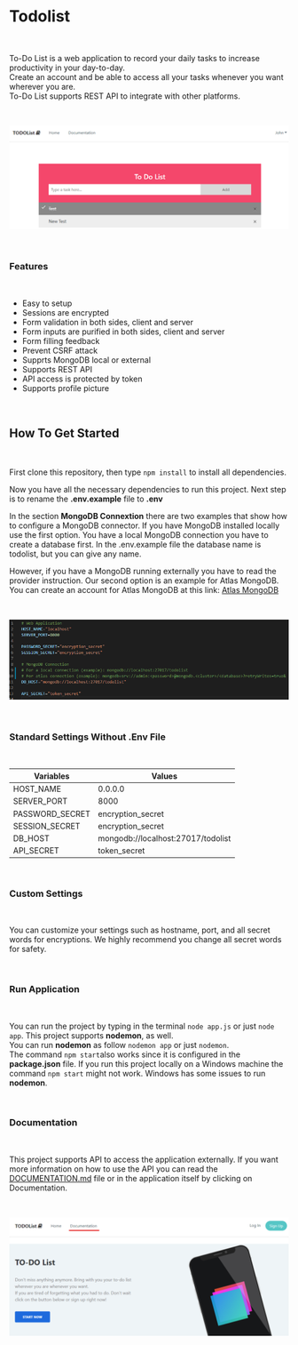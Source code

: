 # Todolist

<br>

To-Do List is a web application to record your daily tasks to increase productivity in your day-to-day.<br>
Create an account and be able to access all your tasks whenever you want wherever you are.<br>
To-Do List supports REST API to integrate with other platforms.<br>

<br>

![An image showing an example of the Application](/public/assets/img/github_images/todo_example.png)

<br>

### Features

<br>

- Easy to setup
- Sessions are encrypted
- Form validation in both sides, client and server
- Form inputs are purified in both sides, client and server
- Form filling feedback
- Prevent CSRF attack
- Supprts MongoDB local or external
- Supports REST API
- API access is protected by token
- Supports profile picture

<br>

## How To Get Started

<br>

First clone this repository, then type `npm install` to install all dependencies.

Now you have all the necessary dependencies to run this project. Next step is to rename the
**.env.example** file to **.env**

In the section **MongoDB Connextion** there are two examples that show how to 
configure a MongoDB connector. If you have MongoDB installed locally use the first option.
You have a local MongoDB connection you have to create a database first. In the .env.example file
the database name is todolist, but you can give any name.

However, if you have a MongoDB running externally you have to read the provider instruction.
Our second option is an example for Atlas MongoDB. You can create an account for Atlas MongoDB
at this link: [Atlas MongoDB](https://account.mongodb.com/account/login)

<br>

![An image showing the env file content](/public/assets/img/github_images/env_file.png)

<br>

### Standard Settings Without .Env File

<br>

| Variables       | Values                             |
|-----------------|------------------------------------|
| HOST_NAME       | 0.0.0.0                            |
| SERVER_PORT     | 8000                               |
| PASSWORD_SECRET | encryption_secret                  |
| SESSION_SECRET  | encryption_secret                  |
| DB_HOST         | mongodb://localhost:27017/todolist |
| API_SECRET      | token_secret                       |

<br>

### Custom Settings

<br>

You can customize your settings such as hostname, port, and all secret words for encryptions.
We highly recommend you change all secret words for safety.

<br>

### Run Application

<br>

You can run the project by typing in the terminal `node app.js` or just `node app`. This project supports **nodemon**, as well.<br>
You can run **nodemon** as follow `nodemon app` or just `nodemon`.<br>
The command `npm start`also works since it is configured in the **package.json** file. If you run this project
locally on a Windows machine the command `npm start` might not work. Windows has some issues to run **nodemon**.

<br>

### Documentation

<br>

This project supports API to access the application externally. If you want more information on how to use
the API you can read the [DOCUMENTATION.md](/DOCUMENTATION.md) file or in the application itself by clicking on Documentation.

<br>

![An image showing how to access the documentation](/public/assets/img/github_images/access_documentation.png)

<br>